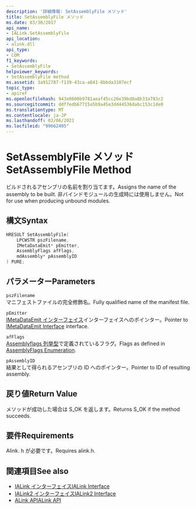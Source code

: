 ```yaml
---
description: '詳細情報: SetAssemblyFile メソッド'
title: SetAssemblyFile メソッド
ms.date: 03/30/2017
api_name:
- IALink.SetAssemblyFile
api_location:
- alink.dll
api_type:
- COM
f1_keywords:
- SetAssemblyFile
helpviewer_keywords:
- SetAssemblyFile method
ms.assetid: 3a912787-f139-43ca-a841-8bbda3107ecf
topic_type:
- apiref
ms.openlocfilehash: 943e0600b9781aeaf45cc26e39bd8a8b33a783c2
ms.sourcegitcommit: ddf7edb67715a5b9a45e3dd44536dabc153c1de0
ms.translationtype: MT
ms.contentlocale: ja-JP
ms.lasthandoff: 02/06/2021
ms.locfileid: "99662495"
---
```

# <a name="setassemblyfile-method"></a><span data-ttu-id="73491-103">SetAssemblyFile メソッド</span><span class="sxs-lookup"><span data-stu-id="73491-103">SetAssemblyFile Method</span></span>

<span data-ttu-id="73491-104">ビルドされるアセンブリの名前を割り当てます。</span><span class="sxs-lookup"><span data-stu-id="73491-104">Assigns the name of the assembly to be built.</span></span> <span data-ttu-id="73491-105">非バインドモジュールの生成時には使用しません。</span><span class="sxs-lookup"><span data-stu-id="73491-105">Not for use when producing unbound modules.</span></span>  
  
## <a name="syntax"></a><span data-ttu-id="73491-106">構文</span><span class="sxs-lookup"><span data-stu-id="73491-106">Syntax</span></span>  
  
```cpp  
HRESULT SetAssemblyFile(  
    LPCWSTR pszFilename,  
    IMetaDataEmit* pEmitter,  
    AssemblyFlags afFlags,  
    mdAssembly* pAssemblyID  
) PURE;  
```  
  
## <a name="parameters"></a><span data-ttu-id="73491-107">パラメーター</span><span class="sxs-lookup"><span data-stu-id="73491-107">Parameters</span></span>  

 `pszFilename`  
 <span data-ttu-id="73491-108">マニフェストファイルの完全修飾名。</span><span class="sxs-lookup"><span data-stu-id="73491-108">Fully qualified name of the manifest file.</span></span>  
  
 `pEmitter`  
 <span data-ttu-id="73491-109">[IMetaDataEmit インターフェイス](../metadata/imetadataemit-interface.md)インターフェイスへのポインター。</span><span class="sxs-lookup"><span data-stu-id="73491-109">Pointer to [IMetaDataEmit Interface](../metadata/imetadataemit-interface.md) interface.</span></span>  
  
 `afFlags`  
 <span data-ttu-id="73491-110">[Assemblyflags 列挙型](../metadata/assemblyflags-enumeration.md)で定義されているフラグ。</span><span class="sxs-lookup"><span data-stu-id="73491-110">Flags as defined in [AssemblyFlags Enumeration](../metadata/assemblyflags-enumeration.md).</span></span>  
  
 `pAssemblyID`  
 <span data-ttu-id="73491-111">結果として得られるアセンブリの ID へのポインター。</span><span class="sxs-lookup"><span data-stu-id="73491-111">Pointer to ID of resulting assembly.</span></span>  
  
## <a name="return-value"></a><span data-ttu-id="73491-112">戻り値</span><span class="sxs-lookup"><span data-stu-id="73491-112">Return Value</span></span>  

 <span data-ttu-id="73491-113">メソッドが成功した場合は S_OK を返します。</span><span class="sxs-lookup"><span data-stu-id="73491-113">Returns S_OK if the method succeeds.</span></span>  
  
## <a name="requirements"></a><span data-ttu-id="73491-114">要件</span><span class="sxs-lookup"><span data-stu-id="73491-114">Requirements</span></span>  

 <span data-ttu-id="73491-115">Alink. h が必要です。</span><span class="sxs-lookup"><span data-stu-id="73491-115">Requires alink.h.</span></span>  
  
## <a name="see-also"></a><span data-ttu-id="73491-116">関連項目</span><span class="sxs-lookup"><span data-stu-id="73491-116">See also</span></span>

- [<span data-ttu-id="73491-117">IALink インターフェイス</span><span class="sxs-lookup"><span data-stu-id="73491-117">IALink Interface</span></span>](ialink-interface.md)
- [<span data-ttu-id="73491-118">IALink2 インターフェイス</span><span class="sxs-lookup"><span data-stu-id="73491-118">IALink2 Interface</span></span>](ialink2-interface.md)
- [<span data-ttu-id="73491-119">ALink API</span><span class="sxs-lookup"><span data-stu-id="73491-119">ALink API</span></span>](index.md)
